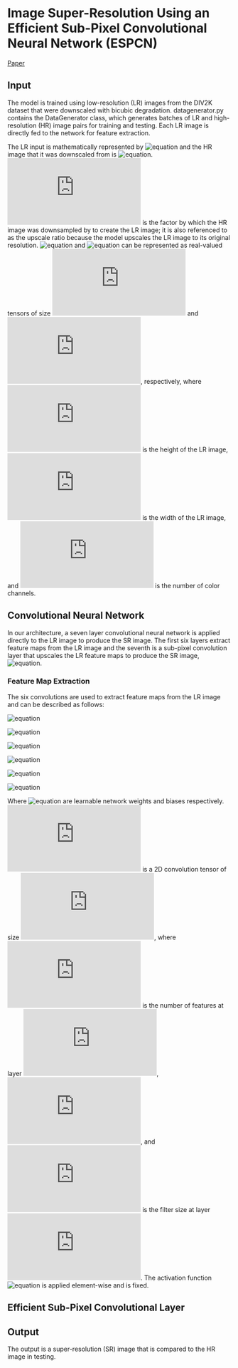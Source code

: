 # Image Super-Resolution Using an Efficient Sub-Pixel Convolutional Neural Network (ESPCN)
[Paper](https://arxiv.org/pdf/1609.05158.pdf)
## Input
The model is trained using low-resolution (LR) images from the DIV2K dataset that were downscaled with bicubic degradation. datagenerator.py contains the DataGenerator class, which generates batches of LR and high-resolution (HR) image pairs for training and testing. Each LR image is directly fed to the network for feature extraction. 

The LR input is mathematically represented by ![equation](https://latex.codecogs.com/gif.latex?I^{LR}) and the HR image that it was downscaled from is ![equation](https://latex.codecogs.com/gif.latex?I^{HR}). ![equation](https://latex.codecogs.com/gif.latex?r) is the factor by which the HR image was downsampled by to create the LR image; it is also referenced to as the upscale ratio because the model upscales the LR image to its original resolution. ![equation](https://latex.codecogs.com/gif.latex?I^{LR}) and ![equation](https://latex.codecogs.com/gif.latex?I^{HR}) can be represented as real-valued tensors of size ![equation](https://latex.codecogs.com/gif.latex?H%20%5Ctimes%20W%20%5Ctimes%20C) and ![equation](https://latex.codecogs.com/gif.latex?rH%20%5Ctimes%20rW%20%5Ctimes%20C), respectively, where ![equation](https://latex.codecogs.com/gif.latex?H) is the height of the LR image, ![equation](https://latex.codecogs.com/gif.latex?W) is the width of the LR image, and ![equation](https://latex.codecogs.com/gif.latex?C) is the number of color channels. 
## Convolutional Neural Network
In our architecture, a seven layer convolutional neural network is applied directly to the LR image to produce the SR image. The first six layers extract feature maps from the LR image and the seventh is a sub-pixel convolution layer that upscales the LR feature maps to produce the SR image, ![equation](https://latex.codecogs.com/gif.latex?I^{SR}).
### Feature Map Extraction
The six convolutions are used to extract feature maps from the LR image and can be described as follows: 

![equation](https://latex.codecogs.com/gif.latex?f^1(I^{LR};W_1,b_1)=\phi(W_1*I^{LR}+b_1))

![equation](https://latex.codecogs.com/gif.latex?f^2(I^{LR};W_{1:2},b_{1:2})=\phi(W_2*f^1(I^{LR})+b_2))

![equation](https://latex.codecogs.com/gif.latex?f^3(I^{LR};W_{1:3},b_{1:3})=\phi(W_3*f^2(I^{LR})+b_3))

![equation](https://latex.codecogs.com/gif.latex?f^4(I^{LR};W_{1:4},b_{1:4})=\phi(W_4*f^3(I^{LR})+b_4))

![equation](https://latex.codecogs.com/gif.latex?f^5(I^{LR};W_{1:5},b_{1:5})=\phi(W_5*f^4(I^{LR})+b_5))

![equation](https://latex.codecogs.com/gif.latex?f^6(I^{LR};W_{1:6},b_{1:6})=\phi(W_6*f^5(I^{LR})+b_6))

Where ![equation](https://latex.codecogs.com/gif.latex?W_l,b_l,l\in(1,7)) are learnable network weights and biases respectively. ![equation](https://latex.codecogs.com/gif.latex?W_l) is a 2D convolution tensor of size ![equation](https://latex.codecogs.com/gif.latex?n_%7Bl-1%7D%20%5Ctimes%20n_l%20%5Ctimes%20k_l%20%5Ctimes%20k_l), where ![equation](https://latex.codecogs.com/gif.latex?n_l) is the number of features at layer ![equation](https://latex.codecogs.com/gif.latex?l), ![equation](https://latex.codecogs.com/gif.latex?n_0=C), and ![equation](https://latex.codecogs.com/gif.latex?k_l) is the filter size at layer ![equation](https://latex.codecogs.com/gif.latex?l). The activation function ![equation](https://latex.codecogs.com/gif.latex?\phi) is applied element-wise and is fixed.

## Efficient Sub-Pixel Convolutional Layer

## Output
The output is a super-resolution (SR) image that is compared to the HR image in testing. 
